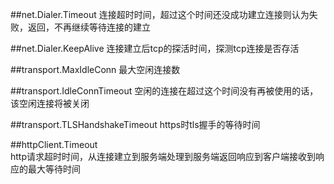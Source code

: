 ##net.Dialer.Timeout
连接超时时间，超过这个时间还没成功建立连接则认为失败，返回，不再继续等待连接的建立

##net.Dialer.KeepAlive
连接建立后tcp的探活时间，探测tcp连接是否存活

##transport.MaxIdleConn
最大空闲连接数

##transport.IdleConnTimeout
空闲的连接在超过这个时间没有再被使用的话，该空闲连接将被关闭

##transport.TLSHandshakeTimeout
https时tls握手的等待时间

##httpClient.Timeout  
http请求超时时间，从连接建立到服务端处理到服务端返回响应到客户端接收到响应的最大等待时间